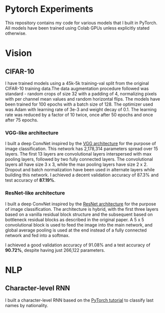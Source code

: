 # Pytorch Experiments

This repository contains my code for various models that I built in PyTorch. All models have been trained using Colab GPUs unless explicitly stated otherwise. 

# Vision

## CIFAR-10

I have trained models using a 45k-5k training-val split from the original CIFAR-10 training data.The data augmentation procedure followed was standard - random crops of size 32 with a padding of 4, normalizing pixels with per channel mean values and random horizontal flips. The models have been trained for 100 epochs with a batch size of 128. The optimizer used was Adam with learning rate of 3e-3 and weight decay of 0.1. The learning rate was reduced by a factor of 10 twice, once after 50 epochs and once after 75 epochs. 

### VGG-like architecture

I built a deep ConvNet inspired by the [VGG architecture](https://arxiv.org/abs/1409.1556.pdf) for the purpose of image classification. This network has 2,178,314 parameters spread over 15 layers. The first 13 layers are convolutional layers interspersed with max pooling layers, followed by two fully connected layers. The convolutional layers all have size 3 x 3, while the max pooling layers have size 2 x 2. Dropout and batch normalization have been used in alternate layers while building this network. I achieved a decent validation accuracy of 87.3% and test accuracy of **87.19%**.

### ResNet-like architecture

I built a deep ConvNet inspired by the [ResNet architecture](https://arxiv.org/abs/1512.03385.pdf) for the purpose of image classification. The architecture is hybrid, with the first three layers based on a vanilla residual block structure and the subsequent based on bottleneck residual blocks as described in the original paper. A 5 x 5 convolutional block is used to feed the image into the main network, and global average pooling is used at the end instead of a fully connected network and fed into a softmax.

I achieved a good validation accuracy of 91.08% and a test accuracy of **90.72%**, despite having just 266,122 parameters.

# NLP

## Character-level RNN

I built a character-level RNN based on the [PyTorch tutorial](https://pytorch.org/tutorials/intermediate/char_rnn_classification_tutorial.html) to classify last names by nationality. 